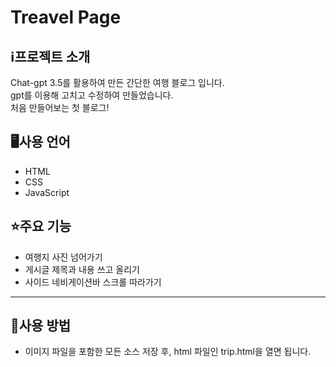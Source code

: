 # Treavel Page

## ℹ️프로젝트 소개
Chat-gpt 3.5를 활용하여 만든 간단한 여행 블로그 입니다.
<br>
gpt를 이용해 고치고 수정하여 만들었습니다.
<br>
처음 만들어보는 첫 블로그!

## 🖥️사용 언어
* HTML
* CSS
* JavaScript

## ⭐주요 기능
* 여행지 사진 넘어가기
* 게시글 제목과 내용 쓰고 올리기
* 사이드 네비게이션바 스크롤 따라가기

* * *
## 📃사용 방법
* 이미지 파일을 포함한 모든 소스 저장 후, html 파일인 trip.html을 열면 됩니다.
